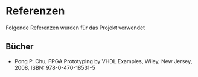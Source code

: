 # Referenzen

Folgende Referenzen wurden für das Projekt verwendet

## Bücher

- Pong P. Chu, FPGA Prototyping by VHDL Examples, Wiley, New Jersey, 2008, ISBN: 978-0-470-18531-5 
